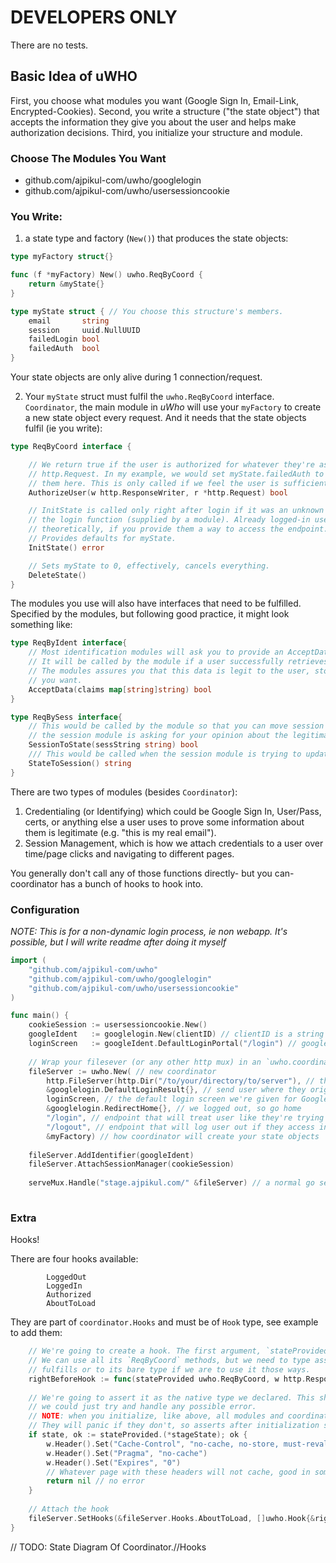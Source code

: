 # DEVELOPERS ONLY 

There are no tests.

## Basic Idea of uWHO

First, you choose what modules you want (Google Sign In, Email-Link, Encrypted-Cookies).
Second, you write a structure ("the state object") that accepts the information they give you about the user and helps make authorization decisions.
Third, you initialize your structure and module.

### Choose The Modules You Want

* github.com/ajpikul-com/uwho/googlelogin
* github.com/ajpikul-com/uwho/usersessioncookie

### You Write:

1) a state type and factory (`New()`) that produces the state objects:

```go
type myFactory struct{}

func (f *myFactory) New() uwho.ReqByCoord {
	return &myState{}
}

type myState struct { // You choose this structure's members.
	email       string
	session     uuid.NullUUID
	failedLogin bool
	failedAuth  bool
}
```

Your state objects are only alive during 1 connection/request.

2) Your `myState` struct must fulfil the `uwho.ReqByCoord` interface. `Coordinator`, the main module in *uWho* will use your `myFactory` to create a new state object every request. And it needs that the state objects fulfil (ie you write):

```go
type ReqByCoord interface {

	// We return true if the user is authorized for whatever they're asking for in the
	// http.Request. In my example, we would set myState.failedAuth to true if we deny
	// them here. This is only called if we feel the user is sufficiently "known".
	AuthorizeUser(w http.ResponseWriter, r *http.Request) bool 

    // InitState is called only right after login if it was an unknown user who called
	// the login function (supplied by a module). Already logged-in users can login again,
	// theoretically, if you provide them a way to access the endpoint. You can just ignore it.
	// Provides defaults for myState.
	InitState() error

    // Sets myState to 0, effectively, cancels everything.
	DeleteState()
}
```

The modules you use will also have interfaces that need to be fulfilled. Specified by the modules, but following good practice, it might look something like:

```go
type ReqByIdent interface{
	// Most identification modules will ask you to provide an AcceptData function,
	// It will be called by the module if a user successfully retrieves data from the modules.
	// The modules assures you that this data is legit to the user, store it how
	// you want.
	AcceptData(claims map[string]string) bool
}

type ReqBySess interface{
    // This would be called by the module so that you can move session variables to your state variable. In this case,
	// the session module is asking for your opinion about the legitimacy of the session (return true or false).
	SessionToState(sessString string) bool
	/// This would be called when the session module is trying to update whatever it has in the cookie/database.
	StateToSession() string
}
```

There are two types of modules (besides `Coordinator`): 

1) Credentialing (or Identifying) which could be Google Sign In, User/Pass, certs, or anything else a user uses to prove some information about them is legitimate (e.g. "this is my real email"). 
2) Session Management, which is how we attach credentials to a user over time/page clicks and navigating to different pages.

You generally don't call any of those functions directly- but you can- coordinator has a bunch of hooks to hook into.

### Configuration 

*NOTE: This is for a non-dynamic login process, ie non webapp. It's possible, but I will write readme after doing it myself*

```go
import (
	"github.com/ajpikul-com/uwho"
	"github.com/ajpikul-com/uwho/googlelogin"
	"github.com/ajpikul-com/uwho/usersessioncookie"
)

func main() {
	cookieSession := usersessioncookie.New()
	googleIdent   := googlelogin.New(clientID) // clientID is a string you get from your google cloud console
	loginScreen   := googleIdent.DefaultLoginPortal("/login") // googlelogin provides an httpHandler that displays a login form
	
	// Wrap your filesever (or any other http mux) in an `uwho.coordinator`, which forces auth before access
	fileServer := uwho.New( // new coordinator
		http.FileServer(http.Dir("/to/your/directory/to/server"), // this is what we're really serving
		&googlelogin.DefaultLoginResult{}, // send user where they originally wanted to go w/ a redirect
		loginScreen, // the default login screen we're given for Google Sign On
		&googlelogin.RedirectHome{}, // we logged out, so go home
		"/login", // endpoint that will treat user like they're trying to log in (ie look for credentials)
		"/logout", // endpoint that will log user out if they access in any way
		&myFactory) // how coordinator will create your state objects
		
	fileServer.AddIdentifier(googleIdent)
	fileServer.AttachSessionManager(cookieSession)
	
	serveMux.Handle("stage.ajpikul.com/" &fileServer) // a normal go serveMux to attach handlers to path
	
```

### Extra

Hooks!

There are four hooks available:

```
		LoggedOut
		LoggedIn
		Authorized
		AboutToLoad
```

They are part of `coordinator.Hooks` and must be of `Hook` type, see example to add them:

```go
	// We're going to create a hook. The first argument, `stateProvided`, is your `myState`, passed as the `ReqByCoord` interface.
	// We can use all its `ReqByCoord` methods, but we need to type assert it to the other interfaces which it
	// fulfills or to its bare type if we are to use it those ways.
	rightBeforeHook := func(stateProvided uwho.ReqByCoord, w http.ResponseWriter, r *http.Request) error {
	
	// We're going to assert it as the native type we declared. This should _always work_, but theoretically
	// we could just try and handle any possible error.
	// NOTE: when you initialize, like above, all modules and coordinator test your state struct to see if it fulfils all interfaces
	// They will panic if they don't, so asserts after initialization should be fine
	if state, ok := stateProvided.(*stageState); ok {
		w.Header().Set("Cache-Control", "no-cache, no-store, must-revalidate")
		w.Header().Set("Pragma", "no-cache")
		w.Header().Set("Expires", "0")
		// Whatever page with these headers will not cache, good in someone situations (sensitive user data, fast-changing apps)
		return nil // no error
	}
	
	// Attach the hook
	fileServer.SetHooks(&fileServer.Hooks.AboutToLoad, []uwho.Hook{&rightBeforeHook})
}
```

// TODO: State Diagram Of Coordinator.//Hooks


